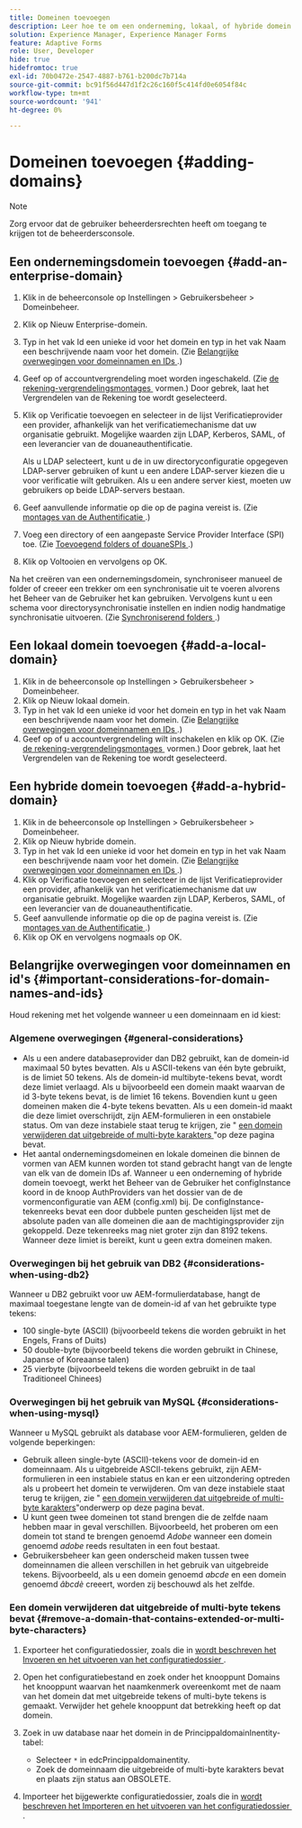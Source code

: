 ```yaml
---
title: Domeinen toevoegen
description: Leer hoe te om een onderneming, lokaal, of hybride domein toe te voegen gebruikend de montages van het Beheer van het Domein en algemene overwegingen voor domeinnamen en identiteitskaarts.
solution: Experience Manager, Experience Manager Forms
feature: Adaptive Forms
role: User, Developer
hide: true
hidefromtoc: true
exl-id: 70b0472e-2547-4887-b761-b200dc7b714a
source-git-commit: bc91f56d447d1f2c26c160f5c414fd0e6054f84c
workflow-type: tm+mt
source-wordcount: '941'
ht-degree: 0%

---
```


# Domeinen toevoegen {#adding-domains}

>[!NOTE]
> 
> Zorg ervoor dat de gebruiker beheerdersrechten heeft om toegang te krijgen tot de beheerdersconsole.

## Een ondernemingsdomein toevoegen {#add-an-enterprise-domain}

1. Klik in de beheerconsole op Instellingen > Gebruikersbeheer > Domeinbeheer.
1. Klik op Nieuw Enterprise-domein.
1. Typ in het vak Id een unieke id voor het domein en typ in het vak Naam een beschrijvende naam voor het domein. (Zie [&#x200B; Belangrijke overwegingen voor domeinnamen en IDs &#x200B;](adding-domains.md#important-considerations-for-domain-names-and-ids).)
1. Geef op of accountvergrendeling moet worden ingeschakeld. (Zie [&#x200B; de rekening-vergrendelingsmontages &#x200B;](/help/forms/using/admin-help/configure-account-locking-settings.md#configure-account-locking-settings) vormen.) Door gebrek, laat het Vergrendelen van de Rekening toe wordt geselecteerd.
1. Klik op Verificatie toevoegen en selecteer in de lijst Verificatieprovider een provider, afhankelijk van het verificatiemechanisme dat uw organisatie gebruikt. Mogelijke waarden zijn LDAP, Kerberos, SAML, of een leverancier van de douaneauthentificatie.

   Als u LDAP selecteert, kunt u de in uw directoryconfiguratie opgegeven LDAP-server gebruiken of kunt u een andere LDAP-server kiezen die u voor verificatie wilt gebruiken. Als u een andere server kiest, moeten uw gebruikers op beide LDAP-servers bestaan.

1. Geef aanvullende informatie op die op de pagina vereist is. (Zie [&#x200B; montages van de Authentificatie &#x200B;](/help/forms/using/admin-help/configuring-authentication-providers.md#authentication-settings).)
1. Voeg een directory of een aangepaste Service Provider Interface (SPI) toe. (Zie [&#x200B; Toevoegend folders of douaneSPIs &#x200B;](/help/forms/using/admin-help/configuring-directories.md#adding-directories-or-custom-spis).)
1. Klik op Voltooien en vervolgens op OK.

Na het creëren van een ondernemingsdomein, synchroniseer manueel de folder of creeer een trekker om een synchronisatie uit te voeren alvorens het Beheer van de Gebruiker het kan gebruiken. Vervolgens kunt u een schema voor directorysynchronisatie instellen en indien nodig handmatige synchronisatie uitvoeren. (Zie [&#x200B; Synchroniserend folders &#x200B;](/help/forms/using/admin-help/synchronizing-directories.md#synchronizing-directories).)

## Een lokaal domein toevoegen {#add-a-local-domain}

1. Klik in de beheerconsole op Instellingen > Gebruikersbeheer > Domeinbeheer.
1. Klik op Nieuw lokaal domein.
1. Typ in het vak Id een unieke id voor het domein en typ in het vak Naam een beschrijvende naam voor het domein. (Zie [&#x200B; Belangrijke overwegingen voor domeinnamen en IDs &#x200B;](adding-domains.md#important-considerations-for-domain-names-and-ids).)
1. Geef op of u accountvergrendeling wilt inschakelen en klik op OK. (Zie [&#x200B; de rekening-vergrendelingsmontages &#x200B;](/help/forms/using/admin-help/configure-account-locking-settings.md#configure-account-locking-settings) vormen.) Door gebrek, laat het Vergrendelen van de Rekening toe wordt geselecteerd.

## Een hybride domein toevoegen {#add-a-hybrid-domain}

1. Klik in de beheerconsole op Instellingen > Gebruikersbeheer > Domeinbeheer.
1. Klik op Nieuw hybride domein.
1. Typ in het vak Id een unieke id voor het domein en typ in het vak Naam een beschrijvende naam voor het domein. (Zie [&#x200B; Belangrijke overwegingen voor domeinnamen en IDs &#x200B;](adding-domains.md#important-considerations-for-domain-names-and-ids).)
1. Klik op Verificatie toevoegen en selecteer in de lijst Verificatieprovider een provider, afhankelijk van het verificatiemechanisme dat uw organisatie gebruikt. Mogelijke waarden zijn LDAP, Kerberos, SAML, of een leverancier van de douaneauthentificatie.
1. Geef aanvullende informatie op die op de pagina vereist is. (Zie [&#x200B; montages van de Authentificatie &#x200B;](/help/forms/using/admin-help/configuring-authentication-providers.md#authentication-settings).)
1. Klik op OK en vervolgens nogmaals op OK.

## Belangrijke overwegingen voor domeinnamen en id&#39;s {#important-considerations-for-domain-names-and-ids}

Houd rekening met het volgende wanneer u een domeinnaam en id kiest:

### Algemene overwegingen {#general-considerations}

* Als u een andere databaseprovider dan DB2 gebruikt, kan de domein-id maximaal 50 bytes bevatten. Als u ASCII-tekens van één byte gebruikt, is de limiet 50 tekens. Als de domein-id multibyte-tekens bevat, wordt deze limiet verlaagd. Als u bijvoorbeeld een domein maakt waarvan de id 3-byte tekens bevat, is de limiet 16 tekens. Bovendien kunt u geen domeinen maken die 4-byte tekens bevatten. Als u een domein-id maakt die deze limiet overschrijdt, zijn AEM-formulieren in een onstabiele status. Om van deze instabiele staat terug te krijgen, zie &quot; [&#x200B; een domein verwijderen dat uitgebreide of multi-byte karakters &#x200B;](adding-domains.md#remove-a-domain-that-contains-extended-or-multi-byte-characters)&quot;op deze pagina bevat.
* Het aantal ondernemingsdomeinen en lokale domeinen die binnen de vormen van AEM kunnen worden tot stand gebracht hangt van de lengte van elk van de domein IDs af. Wanneer u een onderneming of hybride domein toevoegt, werkt het Beheer van de Gebruiker het configInstance koord in de knoop AuthProviders van het dossier van de de vormenconfiguratie van AEM (config.xml) bij. De configInstance-tekenreeks bevat een door dubbele punten gescheiden lijst met de absolute paden van alle domeinen die aan de machtigingsprovider zijn gekoppeld. Deze tekenreeks mag niet groter zijn dan 8192 tekens. Wanneer deze limiet is bereikt, kunt u geen extra domeinen maken.

### Overwegingen bij het gebruik van DB2 {#considerations-when-using-db2}

Wanneer u DB2 gebruikt voor uw AEM-formulierdatabase, hangt de maximaal toegestane lengte van de domein-id af van het gebruikte type tekens:

* 100 single-byte (ASCII) (bijvoorbeeld tekens die worden gebruikt in het Engels, Frans of Duits)
* 50 double-byte (bijvoorbeeld tekens die worden gebruikt in Chinese, Japanse of Koreaanse talen)
* 25 vierbyte (bijvoorbeeld tekens die worden gebruikt in de taal Traditioneel Chinees)

### Overwegingen bij het gebruik van MySQL {#considerations-when-using-mysql}

Wanneer u MySQL gebruikt als database voor AEM-formulieren, gelden de volgende beperkingen:

* Gebruik alleen single-byte (ASCII)-tekens voor de domein-id en domeinnaam. Als u uitgebreide ASCII-tekens gebruikt, zijn AEM-formulieren in een instabiele status en kan er een uitzondering optreden als u probeert het domein te verwijderen. Om van deze instabiele staat terug te krijgen, zie &quot; [&#x200B; een domein verwijderen dat uitgebreide of multi-byte karakters &#x200B;](adding-domains.md#remove-a-domain-that-contains-extended-or-multi-byte-characters)&quot;onderwerp op deze pagina bevat.
* U kunt geen twee domeinen tot stand brengen die de zelfde naam hebben maar in geval verschillen. Bijvoorbeeld, het proberen om een domein tot stand te brengen genoemd *Adobe* wanneer een domein genoemd *adobe* reeds resultaten in een fout bestaat.
* Gebruikersbeheer kan geen onderscheid maken tussen twee domeinnamen die alleen verschillen in het gebruik van uitgebreide tekens. Bijvoorbeeld, als u een domein genoemd *abcde* en een domein genoemd *âbcdè* creeert, worden zij beschouwd als het zelfde.

### Een domein verwijderen dat uitgebreide of multi-byte tekens bevat {#remove-a-domain-that-contains-extended-or-multi-byte-characters}

1. Exporteer het configuratiedossier, zoals die in [&#x200B; wordt beschreven het Invoeren en het uitvoeren van het configuratiedossier &#x200B;](/help/forms/using/admin-help/importing-exporting-configuration-file.md#importing-and-exporting-the-configuration-file).
1. Open het configuratiebestand en zoek onder het knooppunt Domains het knooppunt waarvan het naamkenmerk overeenkomt met de naam van het domein dat met uitgebreide tekens of multi-byte tekens is gemaakt. Verwijder het gehele knooppunt dat betrekking heeft op dat domein.
1. Zoek in uw database naar het domein in de PrincippaldomainInentity-tabel:

   * Selecteer `*` in edcPrincippaldomainentity.
   * Zoek de domeinnaam die uitgebreide of multi-byte karakters bevat en plaats zijn status aan OBSOLETE.

1. Importeer het bijgewerkte configuratiedossier, zoals die in [&#x200B; wordt beschreven het Importeren en het uitvoeren van het configuratiedossier &#x200B;](/help/forms/using/admin-help/importing-exporting-configuration-file.md#importing-and-exporting-the-configuration-file).
